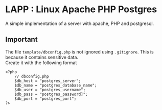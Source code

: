# LAPP : Linux Apache PHP Postgres  
A simple implementation of a server with apache, PHP and postgresql.  
## Important
The file `template/dbconfig.php` is not ignored using `.gitignore`. This is because it contains sensitive data.  
Create it with the following format
```
<?php
	// dbconfig.php
	$db_host = "postgres_server";
	$db_name = "postgres_database_name";
	$db_user = "postgres_username";
	$db_pass = "postgres_password]";
	$db_port = "postgres_port";
?>
```  